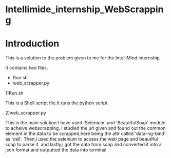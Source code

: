 # Intellimide_internship_WebScrapping

# Introduction

This is a solution to the problem given to me for the IntelliMind internship

It contains two files.
 - Run.sh
 - web_scrapper.py
 
1)Run.sh

This is a Shell script file.It runs the python script.

2)web_scrapper.py

This is the main solution.I have used 'Selenium' and 'BeautifulSoap' module to acheive webscrapping.
I studied the url given and found out the common element in the data to be scrapped,here being the attr called 'data-ng-bind' as 'cell'.
Then,i used the selenium to access the web page and beautiful soap to parse it.
and lastly,i got the data from soap and converted it into a json format and outputted the data into terminal
